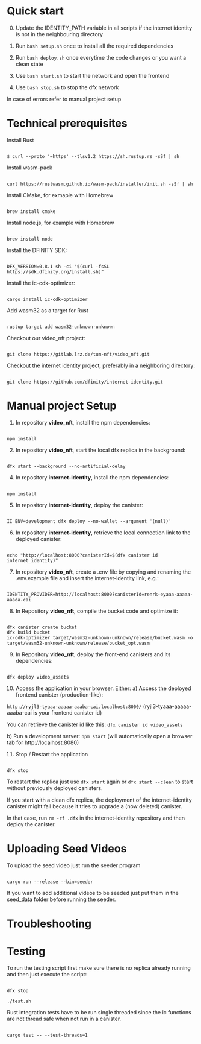 # Quick start

0. Update the IDENTITY_PATH variable in all scripts if the internet identity is not in the neighbouring directory

1. Run `bash setup.sh` once to install all the required dependencies

2. Run `bash deploy.sh` once everytime the code changes or you want a clean state

3. Use `bash start.sh` to start the network and open the frontend

4. Use `bash stop.sh` to stop the dfx network

In case of errors refer to manual project setup

# Technical prerequisites

Install Rust

```

$ curl --proto '=https' --tlsv1.2 https://sh.rustup.rs -sSf | sh

```

Install wasm-pack

```

curl https://rustwasm.github.io/wasm-pack/installer/init.sh -sSf | sh

```

Install CMake, for exmaple with Homebrew

```

brew install cmake

```

Install node.js, for example with Homebrew

```

brew install node

```

Install the DFINITY SDK:

```

DFX_VERSION=0.8.1 sh -ci "$(curl -fsSL https://sdk.dfinity.org/install.sh)"

```

Install the ic-cdk-optimizer:

```

cargo install ic-cdk-optimizer

```

Add wasm32 as a target for Rust
```

rustup target add wasm32-unknown-unknown

```

Checkout our video_nft project:

```

git clone https://gitlab.lrz.de/tum-nft/video_nft.git

```

Checkout the internet identity project, preferably in a neighboring directory:


```

git clone https://github.com/dfinity/internet-identity.git

```

# Manual project Setup

1. In repository **video_nft**, install the npm dependencies:

```

npm install

```

2. In repository **video_nft**, start the local dfx replica in the background:

```

dfx start --background --no-artificial-delay

```

4. In repository **internet-identity**, install the npm dependencies:

```

npm install

```

5. In repository **internet-identity**, deploy the canister:

```

II_ENV=development dfx deploy --no-wallet --argument '(null)'

```

6. In repository **internet-identity**, retrieve the local connection link to the deployed canister:

```

echo "http://localhost:8000?canisterId=$(dfx canister id internet_identity)"

```

7. In repository **video_nft**, create a .env file by copying and renaming the .env.example file and insert the internet-identity link, e.g.:

```

IDENTITY_PROVIDER=http://localhost:8000?canisterId=renrk-eyaaa-aaaaa-aaada-cai

```

8. In Repository **video_nft**, compile the bucket code and optimize it:

```

dfx canister create bucket
dfx build bucket
ic-cdk-optimizer target/wasm32-unknown-unknown/release/bucket.wasm -o target/wasm32-unknown-unknown/release/bucket_opt.wasm

```

9. In Repository **video_nft**, deploy the front-end canisters and its dependencies:

```

dfx deploy video_assets

```

10. Access the application in your browser. Either:
a) Access the deployed frontend canister (production-like):

`http://ryjl3-tyaaa-aaaaa-aaaba-cai.localhost:8000/`
(ryjl3-tyaaa-aaaaa-aaaba-cai is your frontend canister id)

You can retrieve the canister id like this:
`dfx canister id video_assets`

b) Run a development server:
`npm start`
(will automatically open a browser tab for http://localhost:8080)

11. Stop / Restart the application

```

dfx stop

```

To restart the replica just use `dfx start` again or `dfx start --clean` to start without previously deployed canisters.

If you start with a clean dfx replica, the deployment of the internet-identity canister might fail because it tries to upgrade a (now deleted) canister. 

In that case, run `rm -rf .dfx` in the internet-identity repository and then deploy the canister.

# Uploading Seed Videos

To upload the seed video just run the seeder program

```

cargo run --release --bin=seeder

```

If you want to add additional videos to be seeded just put them in the seed_data folder before running the seeder.

# Troubleshooting

# Testing

To run the testing script first make sure there is no replica already running and then just execute the script:

```

dfx stop

./test.sh

```

Rust integration tests have to be run single threaded since the ic functions are not thread safe when not run in a canister.

```

cargo test -- --test-threads=1

```
